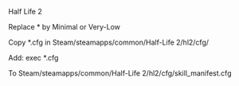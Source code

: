 Half Life 2

Replace * by Minimal or Very-Low

Copy *.cfg in Steam/steamapps/common/Half-Life 2/hl2/cfg/

Add: exec *.cfg

To Steam/steamapps/common/Half-Life 2/hl2/cfg/skill_manifest.cfg
